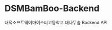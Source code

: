 # DSMBamBoo-Backend 
[](https://img.shields.io/website?down_color=lightgrey&down_message=offline&style=plastic&up_color=blue&up_message=online&url=https%3A%2F%2Fapi.dsmbamboo.com%2Fapi%2Fv1%2Factuator%2Fhealth)
대덕소프트웨어마이스터고등학교 대나무숲 Backend API
